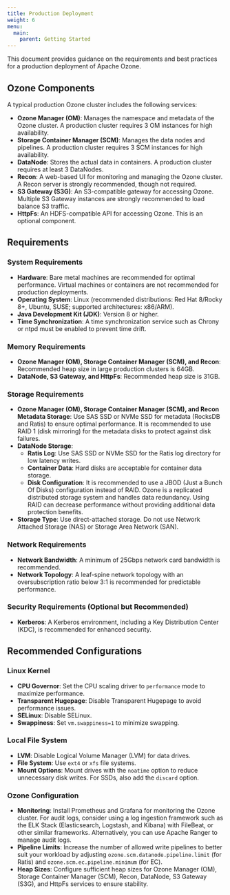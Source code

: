 ```yaml
---
title: Production Deployment
weight: 6
menu:
  main:
    parent: Getting Started
---
```

<!--
  Licensed to the Apache Software Foundation (ASF) under one or more
  contributor license agreements.  See the NOTICE file distributed with
  this work for additional information regarding copyright ownership.
  The ASF licenses this file to You under the Apache License, Version 2.0
  (the "License"); you may not use this file except in compliance with
  the License.  You may obtain a copy of the License at

      http://www.apache.org/licenses/LICENSE-2.0

  Unless required by applicable law or agreed to in writing, software
  distributed under the License is distributed on an "AS IS" BASIS,
  WITHOUT WARRANTIES OR CONDITIONS OF ANY KIND, either express or implied.
  See the License for the specific language governing permissions and
  limitations under the License.
-->

This document provides guidance on the requirements and best practices for a production deployment of Apache Ozone.

## Ozone Components

A typical production Ozone cluster includes the following services:

*   **Ozone Manager (OM)**: Manages the namespace and metadata of the Ozone cluster. A production cluster requires 3 OM instances for high availability.
*   **Storage Container Manager (SCM)**: Manages the data nodes and pipelines. A production cluster requires 3 SCM instances for high availability.
*   **DataNode**: Stores the actual data in containers. A production cluster requires at least 3 DataNodes.
*   **Recon**: A web-based UI for monitoring and managing the Ozone cluster. A Recon server is strongly recommended, though not required.
*   **S3 Gateway (S3G)**: An S3-compatible gateway for accessing Ozone. Multiple S3 Gateway instances are strongly recommended to load balance S3 traffic.
*   **HttpFs**: An HDFS-compatible API for accessing Ozone. This is an optional component.

## Requirements

### System Requirements

*   **Hardware**: Bare metal machines are recommended for optimal performance. Virtual machines or containers are not recommended for production deployments.
*   **Operating System**: Linux (recommended distributions: Red Hat 8/Rocky 8+, Ubuntu, SUSE; supported architectures: x86/ARM).
*   **Java Development Kit (JDK)**: Version 8 or higher.
*   **Time Synchronization**: A time synchronization service such as Chrony or ntpd must be enabled to prevent time drift.

### Memory Requirements

*   **Ozone Manager (OM), Storage Container Manager (SCM), and Recon**: Recommended heap size in large production clusters is 64GB.
*   **DataNode, S3 Gateway, and HttpFs**: Recommended heap size is 31GB.

### Storage Requirements

*   **Ozone Manager (OM), Storage Container Manager (SCM), and Recon Metadata Storage**: Use SAS SSD or NVMe SSD for metadata (RocksDB and Ratis) to ensure optimal performance. It is recommended to use RAID 1 (disk mirroring) for the metadata disks to protect against disk failures.
*   **DataNode Storage**:
    *   **Ratis Log**: Use SAS SSD or NVMe SSD for the Ratis log directory for low latency writes.
    *   **Container Data**: Hard disks are acceptable for container data storage.
    *   **Disk Configuration**: It is recommended to use a JBOD (Just a Bunch Of Disks) configuration instead of RAID. Ozone is a replicated distributed storage system and handles data redundancy. Using RAID can decrease performance without providing additional data protection benefits.
*   **Storage Type**: Use direct-attached storage. Do not use Network Attached Storage (NAS) or Storage Area Network (SAN).

### Network Requirements

*   **Network Bandwidth**: A minimum of 25Gbps network card bandwidth is recommended.
*   **Network Topology**: A leaf-spine network topology with an oversubscription ratio below 3:1 is recommended for predictable performance.

### Security Requirements (Optional but Recommended)

*   **Kerberos**: A Kerberos environment, including a Key Distribution Center (KDC), is recommended for enhanced security.

## Recommended Configurations

### Linux Kernel

*   **CPU Governor**: Set the CPU scaling driver to `performance` mode to maximize performance.
*   **Transparent Hugepage**: Disable Transparent Hugepage to avoid performance issues.
*   **SELinux**: Disable SELinux.
*   **Swappiness**: Set `vm.swappiness=1` to minimize swapping.

### Local File System

*   **LVM**: Disable Logical Volume Manager (LVM) for data drives.
*   **File System**: Use `ext4` or `xfs` file systems.
*   **Mount Options**: Mount drives with the `noatime` option to reduce unnecessary disk writes. For SSDs, also add the `discard` option.

### Ozone Configuration

*   **Monitoring**: Install Prometheus and Grafana for monitoring the Ozone cluster. For audit logs, consider using a log ingestion framework such as the ELK Stack (Elasticsearch, Logstash, and Kibana) with FileBeat, or other similar frameworks. Alternatively, you can use Apache Ranger to manage audit logs.
*   **Pipeline Limits**: Increase the number of allowed write pipelines to better suit your workload by adjusting `ozone.scm.datanode.pipeline.limit` (for Ratis) and `ozone.scm.ec.pipeline.minimum` (for EC).
*   **Heap Sizes**: Configure sufficient heap sizes for Ozone Manager (OM), Storage Container Manager (SCM), Recon, DataNode, S3 Gateway (S3G), and HttpFs services to ensure stability.
